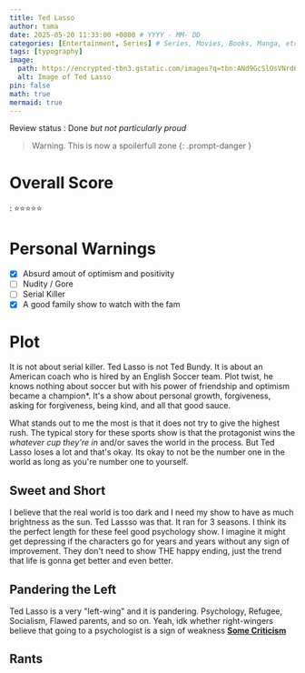 ```yaml
---
title: Ted Lasso
author: tama
date: 2025-05-20 11:33:00 +0800 # YYYY - MM- DD
categories: [Entertainment, Series] # Series, Movies, Books, Manga, etc
tags: [typography]
image:
  path: https://encrypted-tbn3.gstatic.com/images?q=tbn:ANd9GcSlOsVNrd6ZZePiO2BPWlLacJKwTEldWjUqtRHOgmJcXZ-AqkKJvGpfQKuOBrTNKER_pY6v
  alt: Image of Ted Lasso
pin: false
math: true
mermaid: true
---
```


Review status : Done _but not particularly proud_

> Warning. This is now a spoilerfull zone
{: .prompt-danger } 

# Overall Score
: ⭐⭐⭐⭐⭐

# Personal Warnings
- [x] Absurd amout of optimism and positivity
- [ ] Nudity / Gore 
- [ ] Serial Killer
- [x] A good family show to watch with the fam

# Plot
It is not about serial killer. Ted Lasso is not Ted Bundy.
It is about an American coach who is hired by an English Soccer team. Plot twist, he knows nothing about soccer but with his power of friendship and optimism became a champion*. It's a show about personal growth, forgiveness, asking for forgiveness, being kind, and all that good sauce.

What stands out to me the most is that it does not try to give the highest rush. The typical story for these sports show is that the protagonist wins the _whatever cup they're in_ and/or saves the world in the process. But Ted Lasso loses a lot and that's okay. Its okay to not be the number one in the world as long as you're number one to yourself.

## Sweet and Short
I believe that the real world is too dark and I need my show to have as much brightness as the sun. Ted Lassso was that. 
It ran for 3 seasons. I think its the perfect length for these feel good psychology show. I imagine it might get depressing if the characters go for years and years without any sign of improvement. They don't need to show THE happy ending, just the trend that life is gonna get better and even better.

## Pandering the Left
Ted Lasso is a very "left-wing" and it is pandering. Psychology, Refugee, Socialism, Flawed parents, and so on.
Yeah, idk whether right-wingers believe that going to a psychologist is a sign of weakness
[**Some Criticism**](https://www.reddit.com/r/television/comments/137vbw0/ted_lasso_has_lost_its_way/)

## Rants





